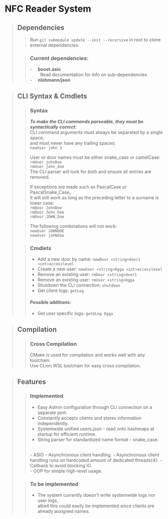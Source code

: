# **NFC Reader System**<br>
>## **Dependencies**<br>
>
>>Run `git submodule update --init --recursive` in root to clone external dependencies:
>
>
>>### **Current dependencies:**
>>
>>-  **boost.asio**  
>>   Read documentation for info on sub-dependencies  
>>-  **nlohmann/json**  

>## **CLI Syntax & Cmdlets**<br>
>
>>### **Syntax**<br>
>>
>>_**To make the CLI commands parseable, they must be syntactically correct:**_  
>>CLI command arguments must always be separated by a single space,  
>>and must never have any trailing spaces:  
>>`newUser john 3`  
>>
>>User or door names must be either snake_case or camelCase:  
>>`rmUser johnDoe`  
>>`rmUser john_doe`  
>>The CLI parser will look for both and ensure all entries are removed.  
>>
>>If exceptions are made such as PascalCase or PascalSnake_Case,  
>>it will still work as long as the preceding letter to a surname is lower case:  
>>`rmDoor JohnDoe`  
>>`rmDoor John_Doe`  
>>`rmDoor JOHN_Doe`  
>> 
>>The following combinations will not work:  
>>`newUser JOHNDOE`  
>>`newUser johNdoe`  
>
>>### **Cmdlets**<br>
>>
>>- Add a new door by name: `newDoor <string>door1 <int>accesslevel`
>>- Create a new user: `newUser <string>0gga <int>accesslevel`
>>- Remove an existing user: `rmDoor <string>door1`
>>- Remove an existing user: `rmUser <string>0gga`
>>- Shutdown the CLI connection: `shutdown`
>>- Get client logs: `getLog`
>>
>>
>>#### **Possible additions:**
>>
>>- Get user specific logs: `getULog 0gga`

>## **Compilation**<br>
>>### **Cross Compilation**<br>
>>CMake is used for compilation and works well with any toolchain.  
>>Use CLion WSL toolchain for easy cross compilation.

>## **Features**<br>
>>### **Implemented**<br>
>>- Easy Admin configuration through CLI connection on a separate port.
>>- Constantly accepts clients and stores information independently.  
>>- Systemwide unified users.json - read onto hashmaps at startup for efficient runtime.
>>- String parser for standardized name format - snake_case.  
>><br>
>>- ASIO - Asynchronous client handling.  
>>- Asynchronous client handling runs on hardcoded amount of dedicated threads{4}.  
>>- Callback to avoid blocking IO.  
>><br>
>>- OOP for simple high-level usage.
> 
>>### **To be implemented**<br>
>>- The system currently doesn't write systemwide logs nor user logs,<br>
albeit this could easily be implemented since clients are already assigned names.